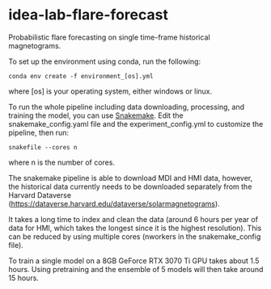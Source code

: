 # idea-lab-flare-forecast

Probabilistic flare forecasting on single time-frame historical magnetograms.

To set up the environment using conda, run the following:  

    conda env create -f environment_[os].yml  
where [os] is your operating system, either windows or linux.  

To run the whole pipeline including data downloading, processing, and training the model, you can use [Snakemake](https://snakemake.readthedocs.io/en/stable/index.html). Edit the snakemake_config.yaml file and the experiment_config.yml to customize the pipeline, then run:  

    snakefile --cores n
where n is the number of cores.

The snakemake pipeline is able to download MDI and HMI data, however, the historical data currently needs to be downloaded separately from the Harvard Dataverse (https://dataverse.harvard.edu/dataverse/solarmagnetograms). 

It takes a long time to index and clean the data (around 6 hours per year of data for HMI, which takes the longest since it is the highest resolution). This can be reduced by using multiple cores (nworkers in the snakemake_config file). 

To train a single model on a  8GB GeForce RTX 3070 Ti GPU takes about 1.5 hours. Using pretraining and the ensemble of 5 models will then take around 15 hours.



